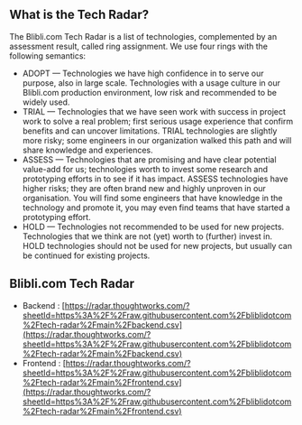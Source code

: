 ## What is the Tech Radar?

The Blibli.com Tech Radar is a list of technologies, complemented by an assessment result, called ring assignment. We use four rings with the following semantics:

- ADOPT — Technologies we have high confidence in to serve our purpose, also in large scale. Technologies with a usage culture in our Blibli.com production environment, low risk and recommended to be widely used.
- TRIAL — Technologies that we have seen work with success in project work to solve a real problem; first serious usage experience that confirm benefits and can uncover limitations. TRIAL technologies are slightly more risky; some engineers in our organization walked this path and will share knowledge and experiences.
- ASSESS — Technologies that are promising and have clear potential value-add for us; technologies worth to invest some research and prototyping efforts in to see if it has impact. ASSESS technologies have higher risks; they are often brand new and highly unproven in our organisation. You will find some engineers that have knowledge in the technology and promote it, you may even find teams that have started a prototyping effort.
- HOLD — Technologies not recommended to be used for new projects. Technologies that we think are not (yet) worth to (further) invest in. HOLD technologies should not be used for new projects, but usually can be continued for existing projects.

## Blibli.com Tech Radar 

- Backend : [https://radar.thoughtworks.com/?sheetId=https%3A%2F%2Fraw.githubusercontent.com%2Fbliblidotcom%2Ftech-radar%2Fmain%2Fbackend.csv](https://radar.thoughtworks.com/?sheetId=https%3A%2F%2Fraw.githubusercontent.com%2Fbliblidotcom%2Ftech-radar%2Fmain%2Fbackend.csv)
- Frontend : [https://radar.thoughtworks.com/?sheetId=https%3A%2F%2Fraw.githubusercontent.com%2Fbliblidotcom%2Ftech-radar%2Fmain%2Ffrontend.csv](https://radar.thoughtworks.com/?sheetId=https%3A%2F%2Fraw.githubusercontent.com%2Fbliblidotcom%2Ftech-radar%2Fmain%2Ffrontend.csv)
